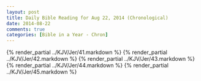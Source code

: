 ```yaml
---
layout: post
title: Daily Bible Reading for Aug 22, 2014 (Chronological)
date: 2014-08-22
comments: true
categories: [Bible in a Year - Chron]
---
```

{% render_partial ../KJV/Jer/41.markdown %}
{% render_partial ../KJV/Jer/42.markdown %}
{% render_partial ../KJV/Jer/43.markdown %}
{% render_partial ../KJV/Jer/44.markdown %}
{% render_partial ../KJV/Jer/45.markdown %}
